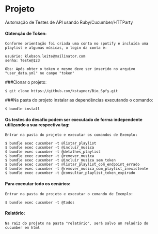 # Projeto
Automação de Testes de API usando Ruby/Cucumber/HTTParty

#### Obtenção de Token:
```
Conforme orientação foi criada uma conta no spotify e incluída uma playlist e algumas músicas, o login da conta é:

usuário: klebson.leite@mailinator.com
senha: Teste@123

Obs: Após obter o token o mesmo deve ser inserido no arquivo "user_data.yml" no campo "token"
```

###Clonar o projeto:
```
$ git clone https://github.com/kstayner/Bio_Spfy.git
```

###Na pasta do projeto instalar as dependências executando o comando:
```
$ bundle install
```

#### Os testes do desafio podem ser executado de forma independente utilizando a sua respectiva tag:
```
Entrar na pasta do projeto e executar os comandos de Exemplo:

$ bundle exec cucumber -t @listar_playlist
$ bundle exec cucumber -t @incluir_musica
$ bundle exec cucumber -t @detalhes_playlist
$ bundle exec cucumber -t @remover_musica
$ bundle exec cucumber -t @incluir_musica_sem_token
$ bundle exec cucumber -t @listar_playlist_com_endpoint_errado
$ bundle exec cucumber -t @remover_musica_com_playlist_inexistente
$ bundle exec cucumber -t @consultar_playlist_token_expirado

```

#### Para executar todo os cenários:
```
Entrar na pasta do projeto e executar o comando de Exemplo:

$ bundle exec cucumber -t @todos
```

#### Relatório:
```
Na raiz do projeto na pasta "relatório", será salvo um relaório do cucumber em html
```
